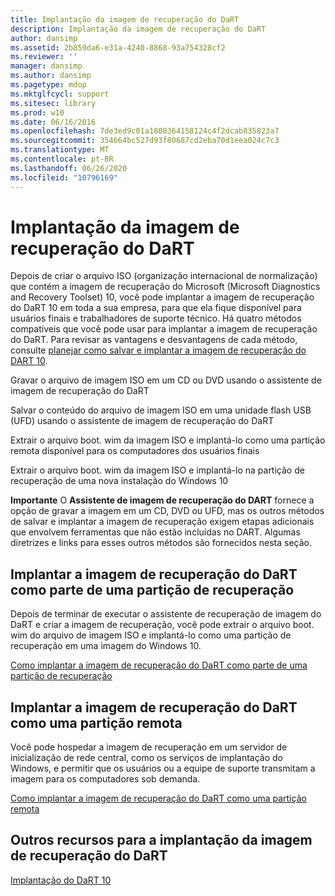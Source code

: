 ```yaml
---
title: Implantação da imagem de recuperação do DaRT
description: Implantação da imagem de recuperação do DaRT
author: dansimp
ms.assetid: 2b859da6-e31a-4240-8868-93a754328cf2
ms.reviewer: ''
manager: dansimp
ms.author: dansimp
ms.pagetype: mdop
ms.mktglfcycl: support
ms.sitesec: library
ms.prod: w10
ms.date: 06/16/2016
ms.openlocfilehash: 7de3ed9c01a1808364158124c4f2dcab835823a7
ms.sourcegitcommit: 354664bc527d93f80687cd2eba70d1eea024c7c3
ms.translationtype: MT
ms.contentlocale: pt-BR
ms.lasthandoff: 06/26/2020
ms.locfileid: "10796169"
---
```

# Implantação da imagem de recuperação do DaRT


Depois de criar o arquivo ISO (organização internacional de normalização) que contém a imagem de recuperação do Microsoft (Microsoft Diagnostics and Recovery Toolset) 10, você pode implantar a imagem de recuperação do DaRT 10 em toda a sua empresa, para que ela fique disponível para usuários finais e trabalhadores de suporte técnico. Há quatro métodos compatíveis que você pode usar para implantar a imagem de recuperação do DaRT. Para revisar as vantagens e desvantagens de cada método, consulte [planejar como salvar e implantar a imagem de recuperação do DART 10](planning-how-to-save-and-deploy-the-dart-10-recovery-image.md).

Gravar o arquivo de imagem ISO em um CD ou DVD usando o assistente de imagem de recuperação do DaRT

Salvar o conteúdo do arquivo de imagem ISO em uma unidade flash USB (UFD) usando o assistente de imagem de recuperação do DaRT

Extrair o arquivo boot. wim da imagem ISO e implantá-lo como uma partição remota disponível para os computadores dos usuários finais

Extrair o arquivo boot. wim da imagem ISO e implantá-lo na partição de recuperação de uma nova instalação do Windows 10

**Importante**  O **Assistente de imagem de recuperação do DART** fornece a opção de gravar a imagem em um CD, DVD ou UFD, mas os outros métodos de salvar e implantar a imagem de recuperação exigem etapas adicionais que envolvem ferramentas que não estão incluídas no DART. Algumas diretrizes e links para esses outros métodos são fornecidos nesta seção.

 

## Implantar a imagem de recuperação do DaRT como parte de uma partição de recuperação


Depois de terminar de executar o assistente de recuperação de imagem do DaRT e criar a imagem de recuperação, você pode extrair o arquivo boot. wim do arquivo de imagem ISO e implantá-lo como uma partição de recuperação em uma imagem do Windows 10.

[Como implantar a imagem de recuperação do DaRT como parte de uma partição de recuperação](how-to-deploy-the-dart-recovery-image-as-part-of-a-recovery-partition-dart-10.md)

## Implantar a imagem de recuperação do DaRT como uma partição remota


Você pode hospedar a imagem de recuperação em um servidor de inicialização de rede central, como os serviços de implantação do Windows, e permitir que os usuários ou a equipe de suporte transmitam a imagem para os computadores sob demanda.

[Como implantar a imagem de recuperação do DaRT como uma partição remota](how-to-deploy-the-dart-recovery-image-as-a-remote-partition-dart-10.md)

## Outros recursos para a implantação da imagem de recuperação do DaRT


[Implantação do DaRT 10](deploying-dart-10.md)

 

 





